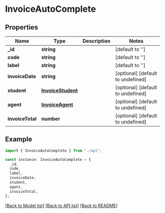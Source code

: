 # InvoiceAutoComplete

## Properties

| Name             | Type                                    | Description | Notes                             |
| ---------------- | --------------------------------------- | ----------- | --------------------------------- |
| **\_id**         | **string**                              |             | [default to '']                   |
| **code**         | **string**                              |             | [default to '']                   |
| **label**        | **string**                              |             | [default to '']                   |
| **invoiceDate**  | **string**                              |             | [optional] [default to undefined] |
| **student**      | [**InvoiceStudent**](InvoiceStudent.md) |             | [optional] [default to undefined] |
| **agent**        | [**InvoiceAgent**](InvoiceAgent.md)     |             | [optional] [default to undefined] |
| **invoiceTotal** | **number**                              |             | [optional] [default to undefined] |

## Example

```typescript
import { InvoiceAutoComplete } from "./api";

const instance: InvoiceAutoComplete = {
  _id,
  code,
  label,
  invoiceDate,
  student,
  agent,
  invoiceTotal,
};
```

[[Back to Model list]](../README.md#documentation-for-models) [[Back to API list]](../README.md#documentation-for-api-endpoints) [[Back to README]](../README.md)
